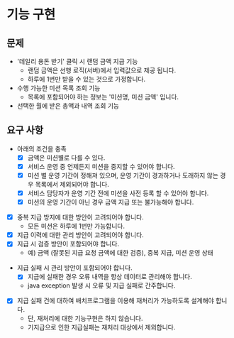 # 기능 구현

## 문제

- '데일리 용돈 받기' 클릭 시 랜덤 금액 지급 기능
    - 랜덤 금액은 선행 로직(서버)에서 입력값으로 제공 됩니다.
    - 하루에 1번만 받을 수 있는 것으로 가정합니다.
- 수행 가능한 미션 목록 조회 기능
    - 목록에 포함되어야 하는 정보는 '미션명, 미션 금액' 입니다.
- 선택한 월에 받은 총액과 내역 조회 기능

## 요구 사항

- 아래의 조건을 충족
    - [x] 금액은 미션별로 다를 수 있다.
    - [x] 서비스 운영 중 언제든지 미션을 중지할 수 있어야 합니다. 
    - [x] 미션 별 운영 기간이 정해져 있으며, 운영 기간이 경과하거나 도래하지 않는 경우 목록에서 제외되어야 합니다.
    - [x] 서비스 담당자가 운영 기간 전에 미션을 사전 등록 할 수 있어야 합니다. 
    - [x] 미션의 운영 기간이 아닌 경우 금액 지급 또는 불가능해야 합니다.
- [x] 중복 지급 방지에 대한 방안이 고려되어야 합니다.
    - 모든 미션은 하루에 1번만 가능합니다.
- [x] 지급 이력에 대한 관리 방안이 고려되어야 합니다.
- [x] 지급 시 검증 방안이 포함되어야 합니다.
    - 예) 금액 (잘못된 지급 요청 금액에 대한 검증), 중복 지급, 미션 운영 상태
- 지급 실패 시 관리 방안이 포함되어야 합니다.
    - [x] 지급에 실패한 경우 오류 내역을 항상 데이터로 관리해야 합니다.
    - java exception 발생 시 오류 및 지급 실패로 간주합니다.
- [x] 지급 실패 건에 대하여 배치프로그램을 이용해 재처리가 가능하도록 설계해야 합니다.
    - 단, 재처리에 대한 기능구현은 하지 않습니다.
    - 기지급으로 인한 지급실패는 재처리 대상에서 제외합니다.

